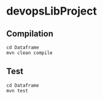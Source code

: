 # devopsLibProject

## Compilation
    cd Dataframe
    mvn clean compile

## Test
    cd Dataframe
    mvn test

